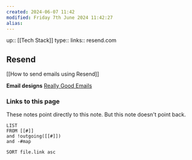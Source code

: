 ```yaml
---
created: 2024-06-07 11:42 
modified: Friday 7th June 2024 11:42:27
alias: 
---
```

up::  [[Tech Stack]]
type:: 
links:: resend.com
## Resend

[[How to send emails using Resend]]

**Email designs**
[Really Good Emails](https://reallygoodemails.com/)


### Links to this page
These notes point directly to this note. But this note doesn't point back.
```dataview
LIST
FROM [[#]]
and !outgoing([[#]])
and -#map

SORT file.link asc
```



